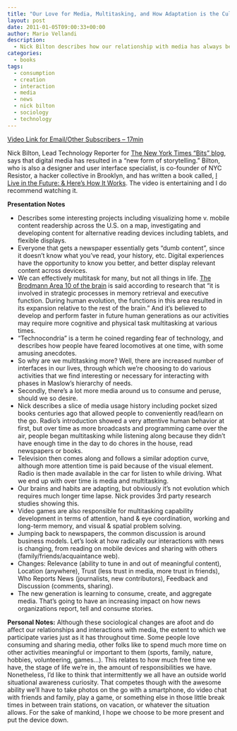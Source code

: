 ```yaml
---
title: "Our Love for Media, Multitasking, and How Adaptation is the Cultural Norm"
layout: post
date: 2011-01-05T09:00:33+00:00
author: Mario Vellandi
description:
  - Nick Bilton describes how our relationship with media has always been about attention and multitasking as its entered our lives. Great presentation!
categories:
  - books
tags:
  - consumption
  - creation
  - interaction
  - media
  - news
  - nick bilton
  - sociology
  - technology
---
```

[Video Link for Email/Other Subscribers &#8211; 17min](http://vimeo.com/9736326)

Nick Bilton, Lead Technology Reporter for [The New York Times “Bits” blog](http://bits.blogs.nytimes.com/), says that digital media has resulted in a &#8220;new form of storytelling.&#8221; Bilton, who is also a designer and user interface specialist, is co-founder of NYC Resistor, a hacker collective in Brooklyn, and has written a book called, [I Live in the Future: & Here’s How It Works](http://www.amazon.com/gp/product/0307591115?ie=UTF8&tag=melodinmarke-20&linkCode=as2&camp=1789&creative=390957&creativeASIN=0307591115). The video is entertaining and I do recommend watching it.

__Presentation Notes__

  * Describes some interesting projects including visualizing home v. mobile content readership across the U.S. on a map, investigating and developing content for alternative reading devices including tablets, and flexible displays.
  * Everyone that gets a newspaper essentially gets &#8220;dumb content&#8221;, since it doesn&#8217;t know what you&#8217;ve read, your history, etc. Digital experiences have the opportunity to know you better, and better display relevant content across devices.
  * We can effectively multitask for many, but not all things in life. [The Brodmann Area 10 of the brain](http://en.wikipedia.org/wiki/Brodmann_area_10) is said according to research that &#8220;it is involved in strategic processes in memory retrieval and executive function. During human evolution, the functions in this area resulted in its expansion relative to the rest of the brain.&#8221; And it&#8217;s believed to develop and perform faster in future human generations as our activities may require more cognitive and physical task multitasking at various times.
  * &#8220;Technocondria&#8221; is a term he coined regarding fear of technology, and describes how people have feared locomotives at one time, with some amusing anecdotes.
  * So why are we multitasking more? Well, there are increased number of interfaces in our lives, through which we&#8217;re choosing to do various activities that we find interesting or necessary for interacting with phases in Maslow&#8217;s hierarchy of needs.
  * Secondly, there&#8217;s a lot more media around us to consume and peruse, should we so desire.
  * Nick describes a slice of media usage history including pocket sized books centuries ago that allowed people to conveniently read/learn on the go. Radio&#8217;s introduction showed a very attentive human behavior at first, but over time as more broadcasts and programming came over the air, people began multitasking while listening along because they didn&#8217;t have enough time in the day to do chores in the house, read newspapers or books.
  * Television then comes along and follows a similar adoption curve, although more attention time is paid because of the visual element. Radio is then made available in the car for listen to while driving. What we end up with over time is media and multitasking.
  * Our brains and habits are adapting, but obviously it&#8217;s not evolution which requires much longer time lapse. Nick provides 3rd party research studies showing this.
  * Video games are also responsible for multitasking capability development in terms of attention, hand & eye coordination, working and long-term memory, and visual & spatial problem solving.
  * Jumping back to newspapers, the common discussion is around business models. Let&#8217;s look at how radically our interactions with news is changing, from reading on mobile devices and sharing with others (family/friends/acquaintance web).
  * Changes: Relevance (ability to tune in and out of meaningful content), Location (anywhere), Trust (less trust in media, more trust in friends), Who Reports News (journalists, new contributors), Feedback and Discussion (comments, sharing).
  * The new generation is learning to consume, create, and aggregate media. That&#8217;s going to have an increasing impact on how news organizations report, tell and consume stories.

**Personal Notes:** Although these sociological changes are afoot and do affect our relationships and interactions with media, the extent to which we participate varies just as it has throughout time. Some people love consuming and sharing media, other folks like to spend much more time on other activities meaningful or important to them (sports, family, nature, hobbies, volunteering, games&#8230;). This relates to how much free time we have, the stage of life we&#8217;re in, the amount of responsibilities we have. Nonetheless, I&#8217;d like to think that intermittently we all have an outside world situational awareness curiosity. That competes though with the awesome ability we&#8217;ll have to take photos on the go with a smartphone, do video chat with friends and family, play a game, or something else in those little break times in between train stations, on vacation, or whatever the situation allows. For the sake of mankind, I hope we choose to be more present and put the device down.
